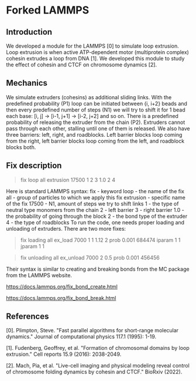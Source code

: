 # Forked LAMMPS
## Introduction
We developed a module for the LAMMPS [0] to simulate loop extrusion.
Loop extrusion is when active ATP-dependent motor (multiprotein complex) cohesin extrudes a loop from DNA [1]. We developed this module to study the effect of cohesin and CTCF on chromosome dynamics [2].
## Mechanics
We simulate extruders (cohesins) as additional sliding links. With the predefined probability (P1) loop can be initiated between {i, i+2} beads and then every predefined number of steps (N1) we will try to shift it for 1 bead each base: [i, j] -> [i-1, j+1] -> [i-2, j+2] and so on. There is a predefined probability of releasing the extruder from the chain (P2). Extruders cannot pass through each other, stalling until one of them is released.
We also have three barriers: left, right, and roadblocks. Left barrier blocks loop coming from the right, left barrier blocks loop coming from the left, and roadblock blocks both.
## Fix description
> fix loop all extrusion 17500 1 2 3 1.0 2 4

Here is standard LAMMPS syntax:
fix - keyword
loop - the name of the fix
all - group of particles to which we apply this fix
extrusion - specific name of the fix
17500 - N1, amount of steps we try to shift links
1 - the type of neutral type monomers from the chain
2 - left barrier
3 - right barrier
1.0 - the probability of going through the block
2 - the bond type of the extruder
4 - the type of roadblocks
To run the code, one needs proper loading and unloading of extruders. There are two more fixes:
> fix loading all ex_load 7000 1 1 1.12 2 prob 0.001 684474 iparam 1 1 jparam 1 1

> fix unloading all ex_unload 7000 2 0.5 prob 0.001 456456

Their syntax is similar to creating and breaking bonds from the MC package from the LAMMPS website.

https://docs.lammps.org/fix_bond_create.html

https://docs.lammps.org/fix_bond_break.html

## References
[0]. Plimpton, Steve. "Fast parallel algorithms for short-range molecular dynamics." Journal of computational physics 117.1 (1995): 1-19.

[1]. Fudenberg, Geoffrey, et al. "Formation of chromosomal domains by loop extrusion." Cell reports 15.9 (2016): 2038-2049.

[2]. Mach, Pia, et al. "Live-cell imaging and physical modeling reveal control of chromosome folding dynamics by cohesin and CTCF." BioRxiv (2022).
